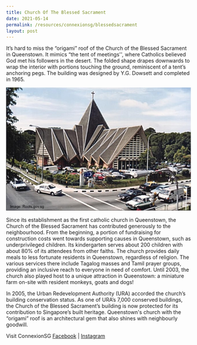 ```yaml
---
title: Church Of The Blessed Sacrament
date: 2021-05-14
permalink: /resources/connexionsg/blessedsacrament
layout: post
---
```

It’s hard to miss the “origami” roof of the Church of the Blessed Sacrament in Queenstown.  It mimics “the tent of meetings'', where Catholics believed God met his followers in the desert. The folded shape drapes downwards to wrap the interior with portions touching the ground, reminiscent of a tent’s anchoring pegs. The building was designed by Y.G. Dowsett and completed in 1965. 
 
![Alt text for image on Isomer site](/images/bsc_roots.jpg)

Since its establishment as the first catholic church in Queenstown, the Church of the Blessed Sacrament has contributed generously to the neighbourhood. From the beginning, a portion of fundraising for construction costs went towards supporting causes in Queenstown, such as underprivileged children. Its kindergarten serves about 200 children with about 80% of its attendees from other faiths. The church provides daily meals to less fortunate residents in Queenstown, regardless of religion. The various services there include Tagalog masses and Tamil prayer groups, providing an inclusive reach to everyone in need of comfort. Until 2003, the church also played host to a unique attraction in Queenstown: a miniature farm on-site with resident monkeys, goats and dogs!

In 2005, the Urban Redevelopment Authority (URA) accorded the church’s building conservation status. As one of URA’s 7,000 conserved buildings, the Church of the Blessed Sacrament’s building is now protected for its contribution to Singapore’s built heritage. Queenstown's church with the “origami” roof is an architectural gem that also shines with neighbourly goodwill.

Visit ConnexionSG [Facebook](https://www.facebook.com/ConnexionSG) | [Instagram](https://www.instagram.com/connexionsg/)